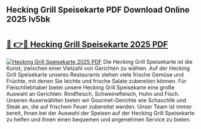 ## Hecking Grill Speisekarte PDF Download Online 2025 Iv5bk

# <h2><a href="http://gcbqsy.nevu.top/?p=Hecking+Grill+Speisekarte">🔗 👉🔴 Hecking Grill Speisekarte 2025 PDF</a></h2>

[![Hecking Grill Speisekarte 2025 PDF](https://i.imgur.com/dBaPXMq.png)](http://gcbqsy.nevu.top/?p=Hecking+Grill+Speisekarte)
Die Hecking Grill Speisekarte ist die Kunst, zwischen einer Vielzahl von Gerichten zu wählen. Auf der Hecking Grill Speisekarte unseres Restaurants stehen viele frische Gemüse und Früchte, mit denen Sie leichte und frische Salate zubereiten können. Für Fleischliebhaber bietet unsere Hecking Grill Speisekarte eine große Auswahl an Gerichten: Rindfleisch, Schweinefleisch, Huhn und Fisch. Unseren Auserwählten bieten wir Gourmet-Gerichte wie Schaschlik und Steak an, die auf frischem Feuer zubereitet werden. Unser Team ist immer bereit, Ihnen bei der Auswahl der Speisen auf der Hecking Grill Speisekarte zu helfen und Ihnen einen bequemen und angenehmen Service zu bieten.
